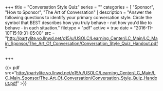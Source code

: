 +++
title = "Conversation Style Quiz"
series = ""
categories = [
  "Sponsor",
  "How to Sponsor",
  "The Art of Conversation"
]
description = "Answer the following questions to identify your primary conversation style. Circle the symbol that BEST describes how you truly behave - not how you'd like to behave - in each situation."
filetype = "pdf"
active = true
date = "2016-11-10T15:10:31-05:00"
src = "http://partylite.vo.llnwd.net/o15/u/USOLC/Learning_Center/LC_Main/LC_Main_Sponsor/The_Art_Of_Conversation/Conversation_Style_Quiz_Handout.pdf"

+++

{{< pdf src="http://partylite.vo.llnwd.net/o15/u/USOLC/Learning_Center/LC_Main/LC_Main_Sponsor/The_Art_Of_Conversation/Conversation_Style_Quiz_Handout.pdf" >}}
